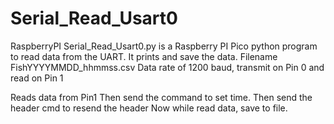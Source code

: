# Serial_Read_Usart0 
RaspberryPI
Serial_Read_Usart0.py is a Raspberry PI Pico python program to read data from the UART. It prints and save the data. Filename FishYYYYMMDD_hhmmss.csv
Data rate of 1200 baud, transmit on Pin 0 and read on Pin 1

Reads data from Pin1
Then send the command to set time. 
Then send the  header cmd to resend the header
Now while read data, save to file.
